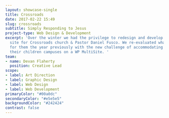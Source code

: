 ```yaml
---
layout: showcase-single
title: Crossroads
date: 2017-02-22 15:49
slug: crossroads
subtitle: Simply Responding to Jesus
project-type: Web Design & Development
excerpt: 'Over the winter we had the privilege to redesign and develop a custom Wordpress
  site for Crossroads church & Pastor Daniel Fusco. We re-evaluated what we had done
  for them the year previously with the new challenge of accommodating a theme for
  their children campuses on a WP MultiSite. '
team:
- name: Devan Flaherty
  position: Creative Lead
scope:
- label: Art Direction
- label: Graphic Design
- label: Web Design
- label: Web Development
primaryColor: "#00a0dc"
secondaryColor: "#e5e5e5"
backgroundColor: "#242424"
contrast: false
---
```

# 